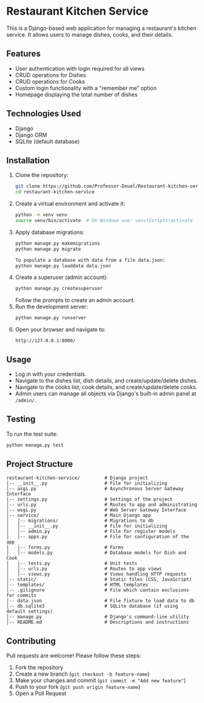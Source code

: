 # Restaurant Kitchen Service

This is a Django-based web application for managing a restaurant's kitchen service.
It allows users to manage dishes, cooks, and their details.

## Features
- User authentication with login required for all views
- CRUD operations for Dishes
- CRUD operations for Cooks
- Custom login functionality with a "remember me" option
- Homepage displaying the total number of dishes

## Technologies Used
- Django
- Django ORM
- SQLite (default database)

## Installation
1. Clone the repository:
   ```sh
   git clone https://github.com/Professor-Douel/Restaurant-kitchen-service.git
   cd restaurant-kitchen-service
   ```
2. Create a virtual environment and activate it:
   ```sh
   python -m venv venv
   source venv/bin/activate  # On Windows use: venv\Scripts\activate
   ```
3. Apply database migrations:
   ```sh
   python manage.py makemigrations
   python manage.py migrate
   ```
   ```sh
   To populate a database with data from a file data.json:
   python manage.py loaddata data.json
   ```
4. Create a superuser (admin account):
   ```sh
   python manage.py createsuperuser
   ```
   Follow the prompts to create an admin account.
5. Run the development server:
   ```sh
   python manage.py runserver
   ```
6. Open your browser and navigate to:
   ```
   http://127.0.0.1:8000/
   ```

## Usage
- Log in with your credentials.
- Navigate to the dishes list, dish details, and create/update/delete dishes.
- Navigate to the cooks list, cook details, and create/update/delete cooks.
- Admin users can manage all objects via Django's built-in admin panel at `/admin/`.

## Testing
To run the test suite:
```sh
python manage.py test
```

## Project Structure
```
restaurant-kitchen-service/         # Django project
│-- __init__.py                     # File for initializing
│-- asgi.py                         # Asynchronous Server Gateway Interface
│-- settings.py                     # Settings of the project
│-- urls.py                         # Routes to app and administrating
│-- wsgi.py                         # Web Server Gateway Interface
│-- service/                        # Main Django app
│   │-- migrations/                 # Migrations to db
│   │-- __init__.py                 # File for initializing
│   │-- admin.py                    # File for register models
│   │-- apps.py                     # File for configuration of the app
│   │-- forms.py                    # Forms
│   │-- models.py                   # Database models for Dish and Cook
│   │-- tests.py                    # Unit tests
│   │-- urls.py                     # Routes to app views
│   │-- views.py                    # Views handling HTTP requests
│-- static/                         # Static files (CSS, JavaScript)
│-- templates/                      # HTML templates
│-- .gitignore                      # File which contain exclusions for commits
│-- data.json                       # File fixture to load data to db
│-- db.sqlite3                      # SQLite database (if using default settings)
│-- manage.py                       # Django's command-line utility
│-- README.md                       # Descriptions and instructions
```

## Contributing
Pull requests are welcome! Please follow these steps:
1. Fork the repository
2. Create a new branch (`git checkout -b feature-name`)
3. Make your changes and commit (`git commit -m "Add new feature"`)
4. Push to your fork (`git push origin feature-name`)
5. Open a Pull Request
